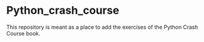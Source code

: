 # Python_crash_course

This repository is meant as a place to add the exercises of the Python Crash Course book.
